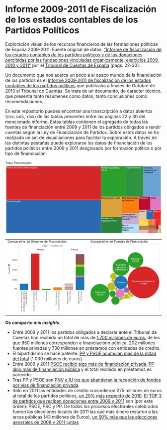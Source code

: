Informe 2009-2011 de Fiscalización de los estados contables de los Partidos Políticos
=====================================================================================

Exploración visual de los recursos financieros de las formaciones políticas de España 2009-2011. 
Fuente original de datos: <a href="http://www.tcu.es/Layout/DesktopLayout/DetalleInforme.aspx?ID=1001">"Informe de fiscalización de los estados contables de los partidos políticos y de las donaciones percibidas por las fundaciones vinculadas orgánicamente, ejercicios 2009, 2010 y 2011"</a> por el <a href="http://www.tcu.es">Tribunal de Cuentas de España</a> (pags. 22-30).

Un documento que nos acerca un poco a al opaco mundo de la financiación de los partidos es el <a href="http://www.tcu.es/Layout/DesktopLayout/DetalleInforme.aspx?ID=1001">Informe 2009-2011 de fiscalización de los estados contables de los partidos políticos</a> que publicaba a finales de Octubre de 2013 el Tribunal de Cuentas. Se trata de un documento, de carácter técnico, que presenta tanto resúmenes como datos, tanto conclusiones como recomendaciones.

En este repositorio puedes encontrar una transcripción a datos abiertos (csv, ods, xlsx) de las tablas presentes entre las páginas 22 y 30 del mencionado informe. Estas tablas contienen el agregado de todas las fuentes de financiación entre 2009 y 2011 de los partidos obligados a rendir cuentas según la Ley de Financiación de Partidos. Sobre estos datos se ha realizado un set de visualiaciones para facilitar la exploración. A través de las distintas pestañas puede explorarse los datos de financiación de los partidos políticos entre 2009 y 2011 desglosado por formación política o por tipo de financiación.

<a href="http://public.tableausoftware.com/views/FinanciacindePartidosPolticos2009-2011v2/VistazoPorPartidos#1"><img src="./imgs/total_financiacion.png"></img></a>

<table>
<tr>
<td><a href="http://public.tableausoftware.com/views/FinanciacindePartidosPolticos2009-2011v2/VistazoPorTipoFinanciacin#1"><img src="./imgs/comparativa_origen_financiacion.png"></img></a></td>
<td><a href="http://public.tableausoftware.com/views/FinanciacindePartidosPolticos2009-2011v2/VistazoPorTipoFinanciacin#1"><img src="./imgs/comparativa_fuentes_financiacion.png"></img></a></td>
</tr>
</table>

<b>Os comparto mis <em>insights</em></b>:
<ul>
<li>Entre 2009 y 2011 los partidos obligados a declarar ante el Tribunal de Cuentas han recibido un total de más de <a href="http://public.tableausoftware.com/views/FinanciacindePartidosPolticos2009-2011v2/ComparativaFuentesFinanciacin">1.700 millones de euros</a>, de los que 850 millones corresponden a financiaciónn pública, 202 millones fuentes privadas y 730 millones en préstamos con entidades de crédito.</li>
<li>El bipartidismo se hace patente: <a href="http://public.tableausoftware.com/views/FinanciacindePartidosPolticos2009-2011v2/TotalFinanciacin#1">PP y PSOE acumulan más de la mitad del total</a> (1.000 millones de euros).</li>
<li>Entre 2009 y 2011 <a href="http://public.tableausoftware.com/shared/WHRKR892Z?:display_count=no">PSOE recibió algo más de financiación privada</a>, <a href="http://public.tableausoftware.com/shared/2RFD8QM4R?:display_count=no">PP algo más de financiación pública</a> y el total recibido en préstamos es parecido.</li>
<li>Tras PP y PSOE son <a href="http://public.tableausoftware.com/shared/HJ34XYB2Q?:display_count=no">PNV e IU los que abanderan la recepción de fondos por vías de financiación privada</a>.</li>
<li>Sólo en 2011 las entidades de crédito concedieron 275 millones de euros al total de los partidos políticos, <a href="http://public.tableausoftware.com/shared/53BKKP8K6?:display_count=no">un 20% más respecto de 2010</a>. <a href="http://public.tableausoftware.com/shared/JF4J7JPGP?:display_count=no">El TOP 3 de partidos que reciben donaciones entre 2009 y 2011</a> son (por este órden): PSOE, PSC y PP. De todos los procesos electorales celebrados fueron las elecciones locales de 2011 las que más dinero restaron a las arcas públicas (43 millones de Euros), <a href="http://public.tableausoftware.com/shared/7HQZRBH7T?:display_count=no">un 50% más que las elecciones generales de 2008 y 2011 juntas</a></li>
</ul>
